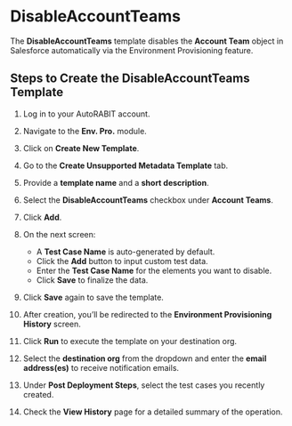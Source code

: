 # DisableAccountTeams

The **DisableAccountTeams** template disables the **Account Team** object in Salesforce automatically via the Environment Provisioning feature.

## Steps to Create the DisableAccountTeams Template

1. Log in to your AutoRABIT account.
2. Navigate to the **Env. Pro.** module.
3. Click on **Create New Template**.
4. Go to the **Create Unsupported Metadata Template** tab.
5. Provide a **template name** and a **short description**.
6. Select the **DisableAccountTeams** checkbox under **Account Teams**.
7. Click **Add**.

8. On the next screen:
   - A **Test Case Name** is auto-generated by default.
   - Click the **Add** button to input custom test data.
   - Enter the **Test Case Name** for the elements you want to disable.
   - Click **Save** to finalize the data.

9. Click **Save** again to save the template.

10. After creation, you’ll be redirected to the **Environment Provisioning History** screen.
11. Click **Run** to execute the template on your destination org.
12. Select the **destination org** from the dropdown and enter the **email address(es)** to receive notification emails.
13. Under **Post Deployment Steps**, select the test cases you recently created.
14. Check the **View History** page for a detailed summary of the operation.
